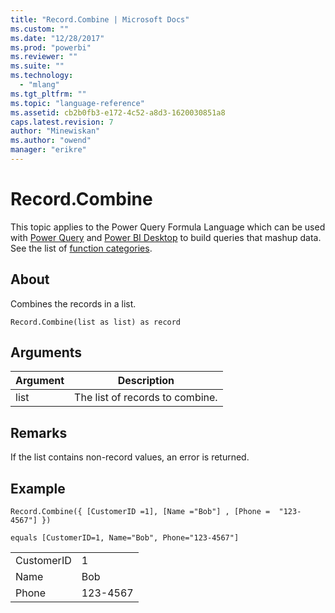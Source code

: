 ```yaml
---
title: "Record.Combine | Microsoft Docs"
ms.custom: ""
ms.date: "12/28/2017"
ms.prod: "powerbi"
ms.reviewer: ""
ms.suite: ""
ms.technology: 
  - "mlang"
ms.tgt_pltfrm: ""
ms.topic: "language-reference"
ms.assetid: cb2b0fb3-e172-4c52-a8d3-1620030851a8
caps.latest.revision: 7
author: "Minewiskan"
ms.author: "owend"
manager: "erikre"
---
```

# Record.Combine
This topic applies to the Power Query Formula Language which can be used with [Power Query](https://support.office.com/article/Introduction-to-Microsoft-Power-Query-for-Excel-6E92E2F4-2079-4E1F-BAD5-89F6269CD605) and [Power BI Desktop](http://go.microsoft.com/fwlink/p/?LinkId=618607) to build queries that mashup data. See the list of [function categories](https://msdn.microsoft.com/en-us/library/mt211003.aspx).  
  
## About  
Combines the records in a list.  
  
```  
Record.Combine(list as list) as record  
```  
  
## Arguments  
  
|Argument|Description|  
|------------|---------------|  
|list|The list of records to combine.|  
  
## <a name="__toc360789157"></a>Remarks  
If the list contains non-record values, an error is returned.  
  
## <a name="__goback"></a>Example  
  
```  
Record.Combine({ [CustomerID =1], [Name ="Bob"] , [Phone =  "123-4567"] })  
```  
  
```  
equals [CustomerID=1, Name="Bob", Phone="123-4567"]  
```  
  
|||  
|-|-|  
|CustomerID|1|  
|Name|Bob|  
|Phone|123-4567|  
  
